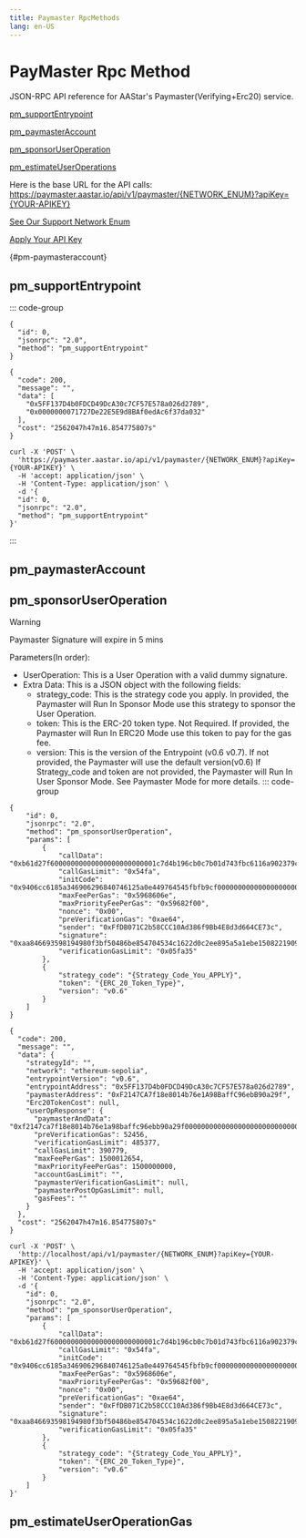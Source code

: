 ```yaml
---
title: Paymaster RpcMethods
lang: en-US
---
```


# PayMaster Rpc Method

JSON-RPC API reference for AAStar's  Paymaster(Verifying+Erc20) service.

[pm_supportEntrypoint](#pm-supportEntrypoint)


[pm_paymasterAccount](#pm-paymasteraccount)


[pm_sponsorUserOperation](#pm-sponsoruseroperation)


[pm_estimateUserOperations](#pm-estimateuseroperations)


Here is the base URL for the API calls:
https://paymaster.aastar.io/api/v1/paymaster/{NETWORK_ENUM}?apiKey={YOUR-APIKEY}

[See Our Support Network Enum](./support_chains.md)


[Apply Your API Key](../dashboard/api_key.md)

{#pm-paymasteraccount}
## pm_supportEntrypoint
::: code-group
```json[Body Request]
{
  "id": 0,
  "jsonrpc": "2.0",
  "method": "pm_supportEntrypoint"
}
```
```json[Body Response]
{
  "code": 200,
  "message": "",
  "data": [
    "0x5FF137D4b0FDCD49DcA30c7CF57E578a026d2789",
    "0x0000000071727De22E5E9d8BAf0edAc6f37da032"
  ],
  "cost": "2562047h47m16.854775807s"
}
```
```shell[curl]
curl -X 'POST' \
  'https://paymaster.aastar.io/api/v1/paymaster/{NETWORK_ENUM}?apiKey={YOUR-APIKEY}' \
  -H 'accept: application/json' \
  -H 'Content-Type: application/json' \
  -d '{
  "id": 0,
  "jsonrpc": "2.0",
  "method": "pm_supportEntrypoint"
}'
```
:::
## pm_paymasterAccount

## pm_sponsorUserOperation

> [!WARNING]
> Paymaster Signature will expire in 5 mins


Parameters(In order):
* UserOperation: This is a User Operation with a valid dummy signature.
* Extra Data: This is a JSON object with the following fields:
  * strategy_code: This is the strategy code you apply. In provided, the Paymaster will Run In Sponsor Mode use this strategy to sponsor the User Operation.
  * token: This is the ERC-20 token type. Not Required. If provided, the Paymaster will Run In ERC20 Mode use this token to pay for the gas fee.
  * version: This is the version of the Entrypoint (v0.6 v0.7). If not provided, the Paymaster will use the default version(v0.6)
If Strategy_code and token are not provided, the Paymaster will Run In User Sponsor Mode.
See Paymaster Mode for more details.[](../paymaster/guide.md)
::: code-group
```json[Body Request]
{
    "id": 0,
    "jsonrpc": "2.0",
    "method": "pm_sponsorUserOperation",
    "params": [
        {
            "callData": "0xb61d27f60000000000000000000000001c7d4b196cb0c7b01d743fbc6116a902379c7238000000000000000000000000000000000000000000000000000000000000000000000000000000000000000000000000000000000000000000000000000000600000000000000000000000000000000000000000000000000000000000000044095ea7b30000000000000000000000000000000000325602a77416a16136fdafd04b299fffffffffffffffffffffffffffffffffffffffffffffffffffffffffffffffff00000000000000000000000000000000000000000000000000000000",
            "callGasLimit": "0x54fa",
            "initCode": "0x9406cc6185a346906296840746125a0e449764545fbfb9cf000000000000000000000000b6bcf9517d193f551d0e3d6860103972dd13de7b0000000000000000000000000000000000000000000000000000000000000000",
            "maxFeePerGas": "0x5968606e",
            "maxPriorityFeePerGas": "0x59682f00",
            "nonce": "0x00",
            "preVerificationGas": "0xae64",
            "sender": "0xFfDB071C2b58CCC10Ad386f9Bb4E8d3d664CE73c",
            "signature": "0xaa846693598194980f3bf50486be854704534c1622d0c2ee895a5a1ebe1508221909a27cc7971d9f522c8df13b9d8a6ee446d09ea7635f31c59d77d35d1281421c",
            "verificationGasLimit": "0x05fa35"
        },
        {
            "strategy_code": "{Strategy_Code_You_APPLY}",
            "token": "{ERC_20_Token_Type}",
            "version": "v0.6"
        }
    ]
}
```
```json[Body Response]
{
  "code": 200,
  "message": "",
  "data": {
    "strategyId": "",
    "network": "ethereum-sepolia",
    "entrypointVersion": "v0.6",
    "entrypointAddress": "0x5FF137D4b0FDCD49DcA30c7CF57E578a026d2789",
    "paymasterAddress": "0xF2147CA7f18e8014b76e1A98BaffC96ebB90a29f",
    "Erc20TokenCost": null,
    "userOpResponse": {
      "paymasterAndData": "0xf2147ca7f18e8014b76e1a98baffc96ebb90a29f00000000000000000000000000000000000000000000000000000000667939b3000000000000000000000000000000000000000000000000000000006679388600000000000000000000000086af7fa0d8b0b7f757ed6cdd0e2aadb33b03be58000000000000000000000000000000000000000000000000000000000000000099975706e331ed1424378a39a3a73cbf4a4381745f7b20ef719b721779bc6c13156553a3aabc407c62bd615695eee1cc17f2a5363518d225249c4b9770076bee1c",
      "preVerificationGas": 52456,
      "verificationGasLimit": 485377,
      "callGasLimit": 390779,
      "maxFeePerGas": 1500012654,
      "maxPriorityFeePerGas": 1500000000,
      "accountGasLimit": "",
      "paymasterVerificationGasLimit": null,
      "paymasterPostOpGasLimit": null,
      "gasFees": ""
    }
  },
  "cost": "2562047h47m16.854775807s"
}
```
```shell[curl]
curl -X 'POST' \
  'http://localhost/api/v1/paymaster/{NETWORK_ENUM}?apiKey={YOUR-APIKEY}' \
  -H 'accept: application/json' \
  -H 'Content-Type: application/json' \
  -d '{
    "id": 0,
    "jsonrpc": "2.0",
    "method": "pm_sponsorUserOperation",
    "params": [
        {
            "callData": "0xb61d27f60000000000000000000000001c7d4b196cb0c7b01d743fbc6116a902379c7238000000000000000000000000000000000000000000000000000000000000000000000000000000000000000000000000000000000000000000000000000000600000000000000000000000000000000000000000000000000000000000000044095ea7b30000000000000000000000000000000000325602a77416a16136fdafd04b299fffffffffffffffffffffffffffffffffffffffffffffffffffffffffffffffff00000000000000000000000000000000000000000000000000000000",
            "callGasLimit": "0x54fa",
            "initCode": "0x9406cc6185a346906296840746125a0e449764545fbfb9cf000000000000000000000000b6bcf9517d193f551d0e3d6860103972dd13de7b0000000000000000000000000000000000000000000000000000000000000000",
            "maxFeePerGas": "0x5968606e",
            "maxPriorityFeePerGas": "0x59682f00",
            "nonce": "0x00",
            "preVerificationGas": "0xae64",
            "sender": "0xFfDB071C2b58CCC10Ad386f9Bb4E8d3d664CE73c",
            "signature": "0xaa846693598194980f3bf50486be854704534c1622d0c2ee895a5a1ebe1508221909a27cc7971d9f522c8df13b9d8a6ee446d09ea7635f31c59d77d35d1281421c",
            "verificationGasLimit": "0x05fa35"
        },
        {
            "strategy_code": "{Strategy_Code_You_APPLY}",
            "token": "{ERC_20_Token_Type}",
            "version": "v0.6"
        }
    ]
}'
```

## pm_estimateUserOperationGas
